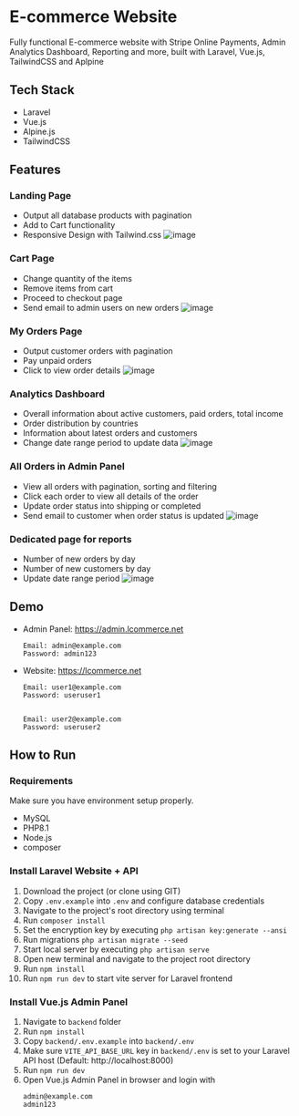 # E-commerce Website
Fully functional E-commerce website with Stripe Online Payments, Admin Analytics Dashboard, Reporting and more, built with Laravel, Vue.js, TailwindCSS and Aplpine <br>

## Tech Stack
-   Laravel
-   Vue.js
-   Alpine.js
-   TailwindCSS

## Features
### Landing Page
-   Output all database products with pagination
-   Add to Cart functionality
-   Responsive Design with Tailwind.css
![image](https://user-images.githubusercontent.com/128102810/235868181-fc29ff35-8abf-43e7-b505-7d8728124d4c.png)

### Cart Page
-   Change quantity of the items
-   Remove items from cart
-   Proceed to checkout page
-   Send email to admin users on new orders
![image](https://user-images.githubusercontent.com/128102810/235868364-b4ad2c66-009d-4ede-8f1d-5938ee28fc9a.png)

### My Orders Page
-   Output customer orders with pagination
-   Pay unpaid orders
-   Click to view order details
![image](https://user-images.githubusercontent.com/128102810/235868443-28ef60af-531b-44b0-9567-78ae9552f715.png)

### Analytics Dashboard
-   Overall information about active customers, paid orders, total income
-   Order distribution by countries
-   Information about latest orders and customers
-   Change date range period to update data
![image](https://user-images.githubusercontent.com/128102810/235868523-447b1956-71c3-475f-8b37-7c0e5f19684d.png)

### All Orders in Admin Panel
-   View all orders with pagination, sorting and filtering
-   Click each order to view all details of the order
-   Update order status into shipping or completed
-   Send email to customer when order status is updated
![image](https://user-images.githubusercontent.com/128102810/235868652-82434aa7-275b-4fb5-ab82-b0dac69888ec.png)

### Dedicated page for reports
-   Number of new orders by day
-   Number of new customers by day
-   Update date range period
![image](https://user-images.githubusercontent.com/128102810/235868814-3cce6f9a-e49e-4427-b3c3-15197595b897.png)

## Demo
-   Admin Panel: https://admin.lcommerce.net
    ```
    Email: admin@example.com
    Password: admin123
    ```

-   Website: https://lcommerce.net

    ```
    Email: user1@example.com
    Password: useruser1


    Email: user2@example.com
    Password: useruser2
    ```


## How to Run
### Requirements
Make sure you have environment setup properly. 
-   MySQL
-   PHP8.1
-   Node.js
-   composer

### Install Laravel Website + API
1. Download the project (or clone using GIT)
2. Copy `.env.example` into `.env` and configure database credentials
3. Navigate to the project's root directory using terminal
4. Run `composer install`
5. Set the encryption key by executing `php artisan key:generate --ansi`
6. Run migrations `php artisan migrate --seed`
7. Start local server by executing `php artisan serve`
8. Open new terminal and navigate to the project root directory
9. Run `npm install`
10. Run `npm run dev` to start vite server for Laravel frontend

### Install Vue.js Admin Panel
1. Navigate to `backend` folder
2. Run `npm install`
3. Copy `backend/.env.example` into `backend/.env`
4. Make sure `VITE_API_BASE_URL` key in `backend/.env` is set to your Laravel API host (Default: http://localhost:8000)
5. Run `npm run dev`
6. Open Vue.js Admin Panel in browser and login with
    ```
    admin@example.com
    admin123
    ```
